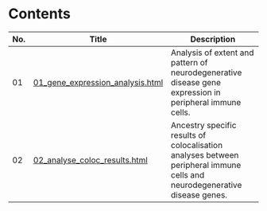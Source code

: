 # Contents

<!-- Replace links with appropriate analysis .htmls below. They will need to be in the same folder as index.md (i.e. the docs/ directory). -->


| No. | Title | Description |
| --- | --- | --- | 
| 01 | [01_gene_expression_analysis.html](01_gene_expression_analysis.html) | Analysis of extent and pattern of neurodegenerative disease gene expression in peripheral immune cells. |
| 02 | [02_analyse_coloc_results.html](02_analyse_coloc_results.html) | Ancestry specific results of colocalisation analyses between peripheral immune cells and neurodegenerative disease genes. |
